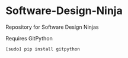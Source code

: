 Software-Design-Ninja
=====================

Repository for Software Design Ninjas


Requires GitPython

``` 
[sudo] pip install gitpython
```

